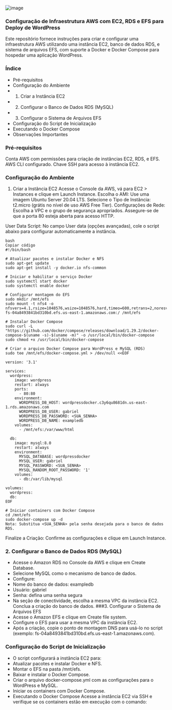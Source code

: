 ![image](https://github.com/user-attachments/assets/fe54e693-0f90-4b6a-9ef4-b0787896e6dd)

### Configuração de Infraestrutura AWS com EC2, RDS e EFS para Deploy de WordPress
Este repositório fornece instruções para criar e configurar uma infraestrutura AWS utilizando uma instância EC2, banco de dados RDS, e sistema de arquivos EFS, com suporte a Docker e Docker Compose para hospedar uma aplicação WordPress.

### Índice
- Pré-requisitos
- Configuração do Ambiente
- 1. Criar a Instância EC2
- 2. Configurar o Banco de Dados RDS (MySQL)
- 3. Configurar o Sistema de Arquivos EFS
- Configuração do Script de Inicialização
- Executando o Docker Compose
- Observações Importantes
### Pré-requisitos
Conta AWS com permissões para criação de instâncias EC2, RDS, e EFS.
AWS CLI configurado.
Chave SSH para acesso à instância EC2.
### Configuração do Ambiente
1. Criar a Instância EC2
Acesse o Console da AWS, vá para EC2 > Instances e clique em Launch Instance.
Escolha o AMI: Use uma imagem Ubuntu Server 20.04 LTS.
Selecione o Tipo de Instância: t2.micro (grátis no nível de uso AWS Free Tier).
Configurações de Rede: Escolha a VPC e o grupo de segurança apropriados. Assegure-se de que a porta 80 esteja aberta para acesso HTTP.

User Data Script: No campo User data (opções avançadas), cole o script abaixo para configurar automaticamente a instância.
```
bash
Copiar código
#!/bin/bash

# Atualizar pacotes e instalar Docker e NFS
sudo apt-get update
sudo apt-get install -y docker.io nfs-common

# Iniciar e habilitar o serviço Docker
sudo systemctl start docker
sudo systemctl enable docker

# Configurar montagem do EFS
sudo mkdir /mnt/efs
sudo mount -t nfs4 -o nfsvers=4.1,rsize=1048576,wsize=1048576,hard,timeo=600,retrans=2,noresvport fs-04a8493841bd310bd.efs.us-east-1.amazonaws.com:/ /mnt/efs

# Instalar Docker Compose
sudo curl -L "https://github.com/docker/compose/releases/download/1.29.2/docker-compose-$(uname -s)-$(uname -m)" -o /usr/local/bin/docker-compose
sudo chmod +x /usr/local/bin/docker-compose

# Criar o arquivo Docker Compose para WordPress e MySQL (RDS)
sudo tee /mnt/efs/docker-compose.yml > /dev/null <<EOF 

version: '3.1'

services:
  wordpress:
    image: wordpress
    restart: always
    ports:
      - 80:80
    environment:
      WORDPRESS_DB_HOST: wordpressdocker.c3y6qu8681dn.us-east-1.rds.amazonaws.com
      WORDPRESS_DB_USER: gabriel
      WORDPRESS_DB_PASSWORD: <SUA_SENHA>
      WORDPRESS_DB_NAME: exampledb
    volumes:
      - /mnt/efs:/var/www/html

  db:
    image: mysql:8.0
    restart: always
    environment:
      MYSQL_DATABASE: wordpressdocker
      MYSQL_USER: gabriel
      MYSQL_PASSWORD: <SUA_SENHA>
      MYSQL_RANDOM_ROOT_PASSWORD: '1'
    volumes:
      - db:/var/lib/mysql

volumes:
  wordpress:
  db:
EOF

# Iniciar containers com Docker Compose
cd /mnt/efs
sudo docker-compose up -d
Nota: Substitua <SUA_SENHA> pela senha desejada para o banco de dados RDS.
```

Finalize a Criação: Confirme as configurações e clique em Launch Instance.

### 2. Configurar o Banco de Dados RDS (MySQL)
- Acesse o Amazon RDS no Console da AWS e clique em Create Database.
- Selecione MySQL como o mecanismo de banco de dados.
- Configure:
- Nome do banco de dados: exampledb
- Usuário: gabriel
- Senha: defina uma senha segura
- Na seção de conectividade, escolha a mesma VPC da instância EC2.
  Conclua a criação do banco de dados.
###3. Configurar o Sistema de Arquivos EFS
- Acesse o Amazon EFS e clique em Create file system.
- Configure o EFS para usar a mesma VPC da instância EC2.
- Após a criação, copie o ponto de montagem DNS para usá-lo no script (exemplo: fs-04a8493841bd310bd.efs.us-east-1.amazonaws.com).
### Configuração do Script de Inicialização
- O script configurará a instância EC2 para:
- Atualizar pacotes e instalar Docker e NFS.
- Montar o EFS na pasta /mnt/efs.
- Baixar e instalar o Docker Compose.
- Criar o arquivo docker-compose.yml com as configurações para o WordPress e MySQL.
- Iniciar os containers com Docker Compose.
- Executando o Docker Compose
Acesse a instância EC2 via SSH e verifique se os containers estão em execução com o comando:







